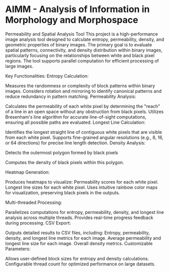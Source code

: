 # AIMM - Analysis of Information in Morphology and Morphospace

Permeability and Spatial Analysis Tool
This project is a high-performance image analysis tool designed to calculate entropy, permeability, density, and geometric properties of binary images. The primary goal is to evaluate spatial patterns, connectivity, and density distribution within binary images, particularly focusing on the relationships between white and black pixel regions. The tool supports parallel computation for efficient processing of large images.

Key Functionalities:
Entropy Calculation:

Measures the randomness or complexity of block patterns within binary images.
Considers rotation and mirroring to identify canonical patterns and reduce redundancy in pattern matching.
Permeability Analysis:

Calculates the permeability of each white pixel by determining the "reach" of a line in an open space without any obstruction from black pixels.
Utilizes Bresenham's line algorithm for accurate line-of-sight computations, ensuring all possible paths are evaluated.
Longest Line Calculation:

Identifies the longest straight line of contiguous white pixels that are visible from each white pixel.
Supports fine-grained angular resolutions (e.g., 8, 16, or 64 directions) for precise line length detection.
Density Analysis:

Detects the outermost polygon formed by black pixels

Computes the density of black pixels within this polygon.


Heatmap Generation:

Produces heatmaps to visualize:
Permeability scores for each white pixel.
Longest line sizes for each white pixel.
Uses intuitive rainbow color maps for visualization, preserving black pixels in the outputs.

Multi-threaded Processing:

Parallelizes computations for entropy, permeability, density, and longest line analysis across multiple threads.
Provides real-time progress feedback during processing.
CSV Export:

Outputs detailed results to CSV files, including:
Entropy, permeability, density, and longest line metrics for each image.
Average permeability and longest line size for each image.
Overall density metrics.
Customizable Parameters:

Allows user-defined block sizes for entropy and density calculations.
Configurable thread count for optimized performance on large datasets.
